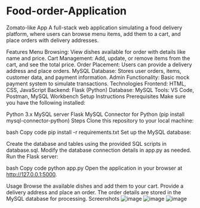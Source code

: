 # Food-order-Application
Zomato-like App A full-stack web application simulating a food delivery platform, where users can browse menu items, add them to a cart, and place orders with delivery addresses.

Features Menu Browsing: View dishes available for order with details like name and price. Cart Management: Add, update, or remove items from the cart, and see the total price. Order Placement: Users can provide a delivery address and place orders. MySQL Database: Stores user orders, items, customer data, and payment information. Admin Functionality: Basic mock payment system to simulate transactions. Technologies Frontend: HTML, CSS, JavaScript Backend: Flask (Python) Database: MySQL Tools: VS Code, Postman, MySQL Workbench Setup Instructions Prerequisites Make sure you have the following installed:

Python 3.x MySQL server Flask MySQL Connector for Python (pip install mysql-connector-python) Steps Clone this repository to your local machine:


bash Copy code pip install -r requirements.txt Set up the MySQL database:

Create the database and tables using the provided SQL scripts in database.sql. Modify the database connection details in app.py as needed. Run the Flask server:

bash Copy code python app.py Open the application in your browser at http://127.0.0.1:5000.

Usage Browse the available dishes and add them to your cart. Provide a delivery address and place an order. The order details are stored in the MySQL database for processing. Screenshots
![image](https://github.com/user-attachments/assets/4c2dc39e-c257-48cc-aa13-0bae9d4d370b)
![image](https://github.com/user-attachments/assets/7adc52af-c463-4e44-a9db-0c1104a128ee)
![image](https://github.com/user-attachments/assets/8053646f-9cf0-4037-a1f3-27b93f7b9fba)
